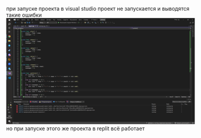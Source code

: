 при запуске проекта в visual studio проект не запускается и выводятся такие ошибки ![alt text](image.png) но при запуске этого же проекта в replit всё работает 